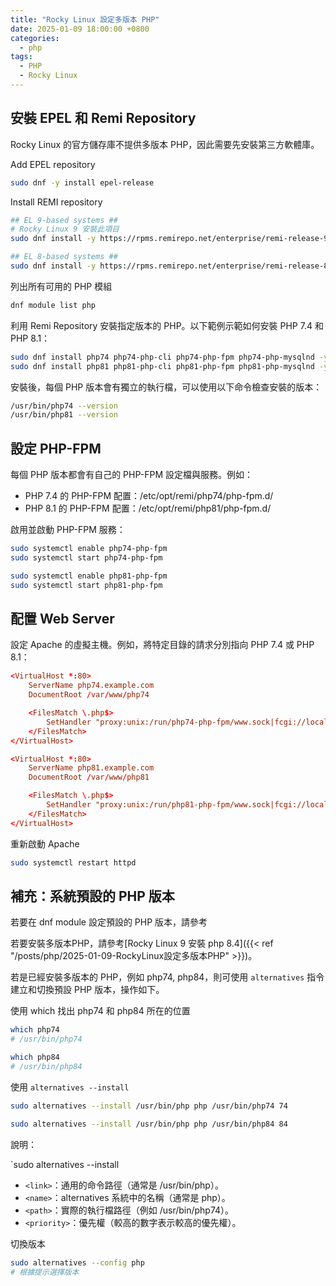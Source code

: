 ```yaml
---
title: "Rocky Linux 設定多版本 PHP"
date: 2025-01-09 18:00:00 +0800
categories: 
  - php
tags:
  - PHP
  - Rocky Linux
---
```


## 安裝 EPEL 和 Remi Repository

Rocky Linux 的官方儲存庫不提供多版本 PHP，因此需要先安裝第三方軟體庫。

Add EPEL repository

```bash
sudo dnf -y install epel-release
```

Install REMI repository

```bash
## EL 9-based systems ##
# Rocky Linux 9 安裝此項目
sudo dnf install -y https://rpms.remirepo.net/enterprise/remi-release-9.rpm

## EL 8-based systems ##
sudo dnf install -y https://rpms.remirepo.net/enterprise/remi-release-8.rpm
```

列出所有可用的 PHP 模組

```bash
dnf module list php
```

利用 Remi Repository 安裝指定版本的 PHP。以下範例示範如何安裝 PHP 7.4 和 PHP 8.1：

```bash
sudo dnf install php74 php74-php-cli php74-php-fpm php74-php-mysqlnd -y
sudo dnf install php81 php81-php-cli php81-php-fpm php81-php-mysqlnd -y
```

安裝後，每個 PHP 版本會有獨立的執行檔，可以使用以下命令檢查安裝的版本：

```bash
/usr/bin/php74 --version
/usr/bin/php81 --version
```

## 設定 PHP-FPM

每個 PHP 版本都會有自己的 PHP-FPM 設定檔與服務。例如：

- PHP 7.4 的 PHP-FPM 配置：/etc/opt/remi/php74/php-fpm.d/
- PHP 8.1 的 PHP-FPM 配置：/etc/opt/remi/php81/php-fpm.d/

啟用並啟動 PHP-FPM 服務：

```bash
sudo systemctl enable php74-php-fpm
sudo systemctl start php74-php-fpm

sudo systemctl enable php81-php-fpm
sudo systemctl start php81-php-fpm
```

## 配置 Web Server

設定 Apache 的虛擬主機。例如，將特定目錄的請求分別指向 PHP 7.4 或 PHP 8.1：

```conf
<VirtualHost *:80>
    ServerName php74.example.com
    DocumentRoot /var/www/php74

    <FilesMatch \.php$>
        SetHandler "proxy:unix:/run/php74-php-fpm/www.sock|fcgi://localhost/"
    </FilesMatch>
</VirtualHost>
```

```conf
<VirtualHost *:80>
    ServerName php81.example.com
    DocumentRoot /var/www/php81

    <FilesMatch \.php$>
        SetHandler "proxy:unix:/run/php81-php-fpm/www.sock|fcgi://localhost/"
    </FilesMatch>
</VirtualHost>
```

重新啟動 Apache

```bash
sudo systemctl restart httpd
```

## 補充：系統預設的 PHP 版本

若要在 dnf module 設定預設的 PHP 版本，請參考

若要安裝多版本PHP，請參考[Rocky Linux 9 安裝 php 8.4]({{< ref "/posts/php/2025-01-09-RockyLinux設定多版本PHP" >}})。

若是已經安裝多版本的 PHP，例如 php74, php84，則可使用 `alternatives` 指令建立和切換預設 PHP 版本，操作如下。

使用 which 找出 php74 和 php84 所在的位置

```bash
which php74
# /usr/bin/php74

which php84
# /usr/bin/php84
```

使用 `alternatives --install`

```bash
sudo alternatives --install /usr/bin/php php /usr/bin/php74 74

sudo alternatives --install /usr/bin/php php /usr/bin/php84 84
```

說明：


`sudo alternatives --install <link> <name> <path> <priority>

- `<link>`：通用的命令路徑（通常是 /usr/bin/php）。
- `<name>`：alternatives 系統中的名稱（通常是 php）。
- `<path>`：實際的執行檔路徑（例如 /usr/bin/php74）。
- `<priority>`：優先權（較高的數字表示較高的優先權）。

切換版本

```bash
sudo alternatives --config php
# 根據提示選擇版本
```